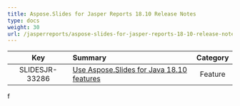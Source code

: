 ```yaml
---
title: Aspose.Slides for Jasper Reports 18.10 Release Notes
type: docs
weight: 30
url: /jasperreports/aspose-slides-for-jasper-reports-18-10-release-notes/
---
```


|**Key** |**Summary** |**Category** |
| :-: | :- | :-: |
|SLIDESJR-33286|[Use Aspose.Slides for Java 18.10 features](https://docs.aspose.com/slides/java/aspose-slides-for-java-18-10-release-notes/)|Feature|

f